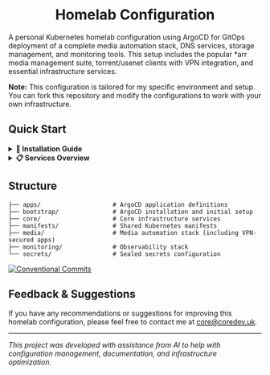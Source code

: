 <div align="center">

# Homelab Configuration

</div>

A personal Kubernetes homelab configuration using ArgoCD for GitOps deployment of a complete media automation stack, DNS services, storage management, and monitoring tools. This setup includes the popular *arr media management suite, torrent/usenet clients with VPN integration, and essential infrastructure services.

**Note:** This configuration is tailored for my specific environment and setup. You can fork this repository and modify the configurations to work with your own infrastructure.

## Quick Start

<details>
<summary><strong>📖 Installation Guide</strong></summary>

### Prerequisites

- **Kubernetes cluster** with k3s v1.25+ running
- **kubectl** configured with cluster access
- **kubeseal** CLI installed ([installation instructions](https://github.com/bitnami-labs/sealed-secrets#kubeseal))
- **Git access** to clone repository
- **Storage requirements**: Sufficient disk space for Longhorn (recommended: 100GB+ per node)

### Setup Steps

#### 1. Clone Repository

```bash
git clone https://github.com/coredev-uk/homelab.git
cd homelab
```

#### 2. Deploy Sealed Secrets Controller

```bash
kubectl apply -k core/sealed-secrets/
kubectl wait --for=condition=available --timeout=300s deployment/sealed-secrets-controller -n sealed-secrets
```

#### 3. Configure Secrets

```bash
cd secrets

# Copy example and configure values
cp secrets.env.example secrets.env
nano secrets.env
```

**Required secrets:**
- **PIHOLE_WEBPASSWORD**: Pi-hole admin password
- **FRIGATE_MQTT_PASSWORD**: MQTT broker password for Frigate
- **WIREGUARD_PRIVATE_KEY**: Legacy VPN private key (kept for compatibility)
- **CLOUDFLARE_API_TOKEN**: API token for cert-manager DNS challenges
- **NOTIFIARR_API_KEY**: Notifiarr API key for notifications
- **GLANCE_WEATHER_LOCATION**: Weather location for Glance dashboard

#### 4. VPN Configuration

This homelab uses a ConfigMap for VPN settings, making it easy to switch providers by updating `/manifests/vpn-config.yaml`.

##### a. Generate WireGuard Configs

1. **Generate TWO separate WireGuard configurations from your VPN provider**:
   - **For QFlood**: Use a server that supports port forwarding (if available)
   - **For SABnzbd**: Any server location for optimal performance

2. **Place configs in secrets/ directory as**:
   - `qflood-wg0.conf`
   - `sabnzbd-wg0.conf`

3. **Required WireGuard config format**:
```ini
[Interface]
PrivateKey = your_private_key_here
Address = 10.x.x.x/32
DNS = 10.2.0.1

[Peer]
PublicKey = server_public_key_here
AllowedIPs = 0.0.0.0/0
Endpoint = server.example.com:51820
```

##### b. (Optional) Customize VPN Settings

Edit `manifests/vpn-config.yaml` to change VPN provider or settings:
```yaml
# Change VPN_PROVIDER to switch providers (wireguard, proton, nordvpn, etc.)
VPN_PROVIDER: "proton"
```

##### c. Generate All Sealed Secrets

```bash
# Generate sealed secrets (including VPN configs)
./generate-sealed-secrets.sh

cd ..
```

#### 5. Bootstrap ArgoCD

```bash
kubectl apply -k bootstrap/
kubectl wait --for=condition=available --timeout=300s deployment/argocd-server -n argocd
```

#### 6. Deploy Applications

```bash
kubectl apply -f apps/app-of-apps.yaml

# Monitor deployment
kubectl get applications -n argocd
kubectl get namespaces | grep -E "(dns|security|cert-manager|media|monitoring)"
```

#### 7. Apply Sealed Secrets

```bash
cd secrets

# Apply standard secrets
kubectl apply -f sealed-secrets/pihole-sealed-secret.yaml
kubectl apply -f sealed-secrets/frigate-sealed-secret.yaml
kubectl apply -f sealed-secrets/vpn-sealed-secret.yaml
kubectl apply -f sealed-secrets/cloudflare-sealed-secret.yaml
kubectl apply -f sealed-secrets/notifiarr-sealed-secret.yaml
kubectl apply -f sealed-secrets/glance-sealed-secret.yaml

# Apply VPN secrets (if generated)
kubectl apply -f sealed-secrets/qflood-wireguard-sealed-secret.yaml
kubectl apply -f sealed-secrets/sabnzbd-wireguard-sealed-secret.yaml

# Verify secrets were created
kubectl get sealedsecrets -A
kubectl get secrets -A | grep -E "(pihole|frigate|vpn|cloudflare|notifiarr|glance|qflood|sabnzbd)"

cd ..
```

#### 8. Get ArgoCD Admin Password

```bash
echo "ArgoCD Password:"
kubectl -n argocd get secret argocd-initial-admin-secret -o jsonpath="{.data.password}" | base64 -d && echo
```

#### 9. Watch Deployment Progress

```bash
kubectl get pods -A --watch
```

</details>

<details>
<summary><strong>📋 Services Overview</strong></summary>

### Core Infrastructure
- **ArgoCD**: GitOps deployment and management
- **Sealed Secrets**: Secure secret management
- **Longhorn**: Distributed persistent storage
- **Traefik**: Ingress controller and load balancer
- **MetalLB**: Load balancer for bare metal
- **Cert Manager**: Automatic SSL certificate management

### DNS & Security
- **Pihole**: Network-wide DNS ad blocking
- **Frigate**: AI-powered security camera system with Intel GPU acceleration

### Media Automation Stack
- **Jellyfin**: Media server for movies, TV shows, and music
- **Jellyseerr**: Media request management interface
- **Radarr**: Movie collection management
- **Sonarr**: TV series collection management  
- **Bazarr**: Subtitle management for media
- **Prowlarr**: Indexer management for search providers

### Download Clients (VPN-Protected)
- **QFlood**: Modern qBittorrent + Flood UI with Proton VPN
  - Auto port forwarding for optimal seeding
  - Privoxy proxy for secure indexer access
  - Modern web interface replacing old qBittorrent UI
- **SABnzbd**: Usenet downloader with dedicated Proton VPN connection

### Monitoring & Dashboards
- **Glance**: All-in-one dashboard with stocks, crypto, RSS feeds, and service monitoring
- **Grafana**: Metrics visualization and alerting
- **Prometheus**: Metrics collection and storage
- **Node Exporter**: System metrics collection

### Utilities
- **Notifiarr**: Centralized notification system
- **Cleanuparr**: Automated media library cleanup
- **Huntarr**: Advanced torrent management

### Storage & Networking
- **Longhorn**: Replicated block storage with web UI
- **Host Path Volumes**: Direct node storage access for media files
- **Ingress Routes**: HTTPS access via custom domain names

</details>

## Structure

```
├── apps/                    # ArgoCD application definitions
├── bootstrap/               # ArgoCD installation and initial setup
├── core/                    # Core infrastructure services
├── manifests/               # Shared Kubernetes manifests
├── media/                   # Media automation stack (including VPN-secured apps)
├── monitoring/              # Observability stack
└── secrets/                 # Sealed secrets configuration
```

[![Conventional Commits](https://img.shields.io/badge/Conventional%20Commits-1.0.0-yellow.svg)](https://conventionalcommits.org)

## Feedback & Suggestions

If you have any recommendations or suggestions for improving this homelab configuration, please feel free to contact me at [core@coredev.uk](mailto:core@coredev.uk).

---

*This project was developed with assistance from AI to help with configuration management, documentation, and infrastructure optimization.*

